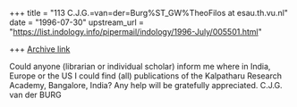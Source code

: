 +++
title = "113 C.J.G.=van=der=Burg%ST_GW%TheoFilos at esau.th.vu.nl"
date = "1996-07-30"
upstream_url = "https://list.indology.info/pipermail/indology/1996-July/005501.html"

+++
[Archive link](https://list.indology.info/pipermail/indology/1996-July/005501.html)

Could anyone (librarian or individual scholar) inform me where in India, 
Europe or the US I could find (all) publications of the Kalpatharu Research 
Academy, Bangalore, India? Any help will be gratefully appreciated. C.J.G. 
van der BURG





